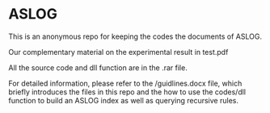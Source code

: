 # ASLOG
This is an anonymous repo for keeping the codes the documents of ASLOG.

Our complementary material on the experimental result in test.pdf

All the source code and dll function are in the .rar file.

For detailed information, please refer to the /guidlines.docx file, which briefly introduces the files in this repo and the how to use the codes/dll function to build an ASLOG index as well as querying recursive rules. 

